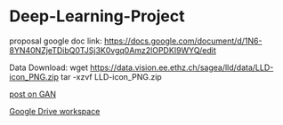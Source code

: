 # Deep-Learning-Project

proposal google doc link: https://docs.google.com/document/d/1N6-8YN40NZjeTDibQ0TJSj3K0vgq0Amz2lOPDKI9WYQ/edit

Data Download:
wget https://data.vision.ee.ethz.ch/sagea/lld/data/LLD-icon_PNG.zip
tar -xzvf LLD-icon_PNG.zip

[post on GAN](https://machinelearningmastery.com/how-to-develop-a-generative-adversarial-network-for-a-cifar-10-small-object-photographs-from-scratch/)

[Google Drive workspace](https://drive.google.com/drive/folders/1pSdohMHN3-EghCG0hzc6uDhXTuKehrc9?usp=sharing)
